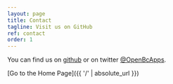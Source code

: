 ```yaml
---
layout: page
title: Contact
tagline: Visit us on GitHub
ref: contact
order: 1
---
```


You can find us on [github](https://github.com/OpenBusinessCentralApps) or on twitter [@OpenBcApps](https://twitter.com/OpenBCApps).

[Go to the Home Page]({{ '/' | absolute_url }})

